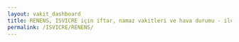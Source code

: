```yaml
---
layout: vakit_dashboard
title: RENENS, ISVICRE için iftar, namaz vakitleri ve hava durumu - ilçe/eyalet seç
permalink: /ISVICRE/RENENS/
---
```


<script type="text/javascript">
  var GLOBAL_COUNTRY = 'ISVICRE';
  var GLOBAL_CITY = 'RENENS';
  var GLOBAL_STATE = '';
  var lat = 72;
  var lon = 21;
</script>
